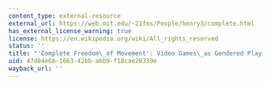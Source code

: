 ```yaml
---
content_type: external-resource
external_url: https://web.mit.edu/~21fms/People/henry3/complete.html
has_external_license_warning: true
license: https://en.wikipedia.org/wiki/All_rights_reserved
status: ''
title: "'Complete Freedom\_of Movement': Video Games\_as Gendered Play Spaces"
uid: 47d84e6b-1663-42bb-a6b9-f18cae28339e
wayback_url: ''
---
```

